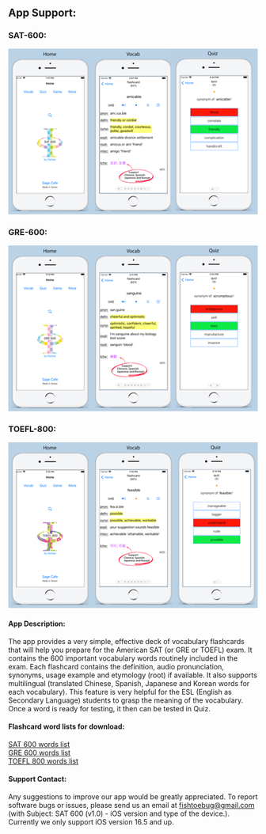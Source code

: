 ## App Support:


### SAT-600:
![SAT_URL_Image](/SAT_5.5_URL_image-518x345.png)

### GRE-600:
![GRE_URL_Image](/GRE_5.5_URL_image-518x345.png)

### TOEFL-800:
![TOEFL_URL_Image](/TOEFL_5.5_URL_image-518x345.png)


#### App Description:
The app provides a very simple, effective deck of vocabulary flashcards that will help you prepare for the American SAT (or GRE or TOEFL) exam. It contains the 600 important vocabulary words routinely included in the exam.  Each flashcard contains the definition, audio pronunciation, synonyms, usage example and etymology (root) if available.  It also supports multilingual (translated Chinese, Spanish, Japanese and Korean words for each vocabulary).  This feature is very helpful for the ESL (English as Secondary Language) students to grasp the meaning of the vocabulary.  Once a word is ready for testing, it then can be tested in Quiz.

#### Flashcard word lists for download:
[SAT 600 words list](/SAT_words_600)      
[GRE 600 words list](/GRE_words_600)      
[TOEFL 800 words list](/TOEFL_words_800)

#### Support Contact:
Any suggestions to improve our app would be greatly appreciated.  To report software bugs or issues, please send us an email at fishtoebug@gmail.com (with Subject: SAT 600 (v1.0) - iOS version and type of the device.).  Currently we only support iOS version 16.5 and up.
